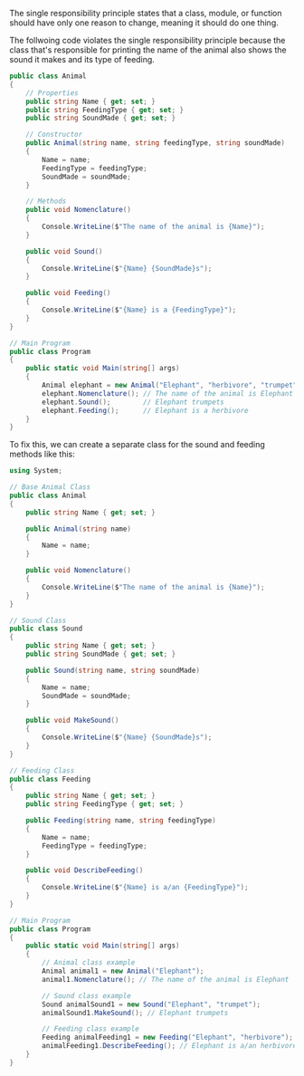 The single responsibility principle states that a class, module, or function should have only one reason to change, meaning it should do one thing.

The follwoing code violates the single responsibility principle because the class that's responsible for printing the name of the animal also shows the sound it makes and its type of feeding.

```csharp
public class Animal
{
    // Properties
    public string Name { get; set; }
    public string FeedingType { get; set; }
    public string SoundMade { get; set; }

    // Constructor
    public Animal(string name, string feedingType, string soundMade)
    {
        Name = name;
        FeedingType = feedingType;
        SoundMade = soundMade;
    }

    // Methods
    public void Nomenclature()
    {
        Console.WriteLine($"The name of the animal is {Name}");
    }

    public void Sound()
    {
        Console.WriteLine($"{Name} {SoundMade}s");
    }

    public void Feeding()
    {
        Console.WriteLine($"{Name} is a {FeedingType}");
    }
}

// Main Program
public class Program
{
    public static void Main(string[] args)
    {
        Animal elephant = new Animal("Elephant", "herbivore", "trumpet");
        elephant.Nomenclature(); // The name of the animal is Elephant
        elephant.Sound();        // Elephant trumpets
        elephant.Feeding();      // Elephant is a herbivore
    }
}
```

To fix this, we can create a separate class for the sound and feeding methods like this:

```csharp
using System;

// Base Animal Class
public class Animal
{
    public string Name { get; set; }

    public Animal(string name)
    {
        Name = name;
    }

    public void Nomenclature()
    {
        Console.WriteLine($"The name of the animal is {Name}");
    }
}

// Sound Class
public class Sound
{
    public string Name { get; set; }
    public string SoundMade { get; set; }

    public Sound(string name, string soundMade)
    {
        Name = name;
        SoundMade = soundMade;
    }

    public void MakeSound()
    {
        Console.WriteLine($"{Name} {SoundMade}s");
    }
}

// Feeding Class
public class Feeding
{
    public string Name { get; set; }
    public string FeedingType { get; set; }

    public Feeding(string name, string feedingType)
    {
        Name = name;
        FeedingType = feedingType;
    }

    public void DescribeFeeding()
    {
        Console.WriteLine($"{Name} is a/an {FeedingType}");
    }
}

// Main Program
public class Program
{
    public static void Main(string[] args)
    {
        // Animal class example
        Animal animal1 = new Animal("Elephant");
        animal1.Nomenclature(); // The name of the animal is Elephant

        // Sound class example
        Sound animalSound1 = new Sound("Elephant", "trumpet");
        animalSound1.MakeSound(); // Elephant trumpets

        // Feeding class example
        Feeding animalFeeding1 = new Feeding("Elephant", "herbivore");
        animalFeeding1.DescribeFeeding(); // Elephant is a/an herbivore
    }
}
```
